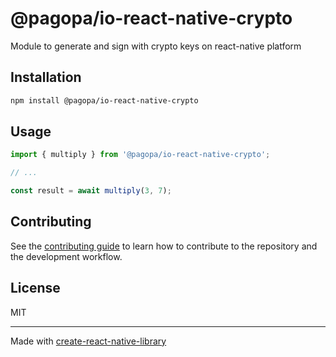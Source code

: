 # @pagopa/io-react-native-crypto

Module to generate and sign with crypto keys on react-native platform

## Installation

```sh
npm install @pagopa/io-react-native-crypto
```

## Usage

```js
import { multiply } from '@pagopa/io-react-native-crypto';

// ...

const result = await multiply(3, 7);
```

## Contributing

See the [contributing guide](CONTRIBUTING.md) to learn how to contribute to the repository and the development workflow.

## License

MIT

---

Made with [create-react-native-library](https://github.com/callstack/react-native-builder-bob)
